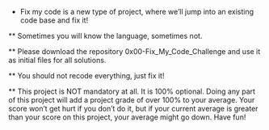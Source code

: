 * Fix my code is a new type of project, where we’ll jump into an existing code base and fix it!

** Sometimes you will know the language, sometimes not.

** Please download the repository 0x00-Fix_My_Code_Challenge and use it as initial files for all solutions.

** You should not recode everything, just fix it!

** This project is NOT mandatory at all. It is 100% optional. Doing any part of this project will add a project grade of over 100% to your average. Your score won’t get hurt if you don’t do it, but if your current average is greater than your score on this project, your average might go down. Have fun!
